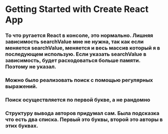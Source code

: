 # Getting Started with Create React App

### То что ругается React в консоле, это нормально. Лишняя зависимость searchValue мне не нужна, так как если меняется searchValue, меняется и весь массив который я в последующем использую. Если указать searchValue в зависимость, будет расходоваться больше памяти. Поэтому не указал.

### Можно было реализовать поиск с помощью регулярных выражений. 

### Поиск осуществляется по первой букве, а не рандомно

### Структуру вывода авторов придумал сам. Была подсказка что есть два списка. Первый это буквы, второй это авторы в этих буквах.
